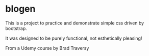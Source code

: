 # blogen

This is a project to practice and demonstrate simple css driven by bootstrap.

It was designed to be purely functional, not esthetically pleasing!

From a Udemy course by Brad Traversy
